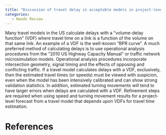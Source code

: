 ```yaml
---
title: "Discussion of travel delay in acceptable models in project-level traffic forecasting"
categories:
   - Needs Review
---
```


Many travel models in the US calculate delays with a “volume-delay function” (VDF) where travel time on a link is a function of the volume on that same link. An example of a VDF is the well-known “BPR curve”. A much preferred method of calculating delays is to use operational analysis procedures from the “2010 US Highway Capacity Manual” or traffic network microsimulation models. Operational analysis procedures incorporate intersection geometry, signal timing and the effects of opposing and conflicting traffic. If a travel model calculates delays with a VDF, exclusively, then the estimated travel times (or speeds) must be viewed with suspicion, even when the model has been intensively calibrated and can show strong validation statistics. In addition, estimated turning movements will tend to have larger errors when delays are calculated with a VDF. Refinement steps are required when using speed and turning movement results for a project-level forecast from a travel model that depends upon VDFs for travel time estimation.

References
==========

